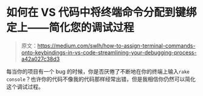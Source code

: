 # 如何在 VS 代码中将终端命令分配到键绑定上——简化您的调试过程

> 原文：<https://medium.com/swlh/how-to-assign-terminal-commands-onto-keybindings-in-vs-code-streamlining-your-debugging-process-a42a027c38d3>

每当你的项目有一个 bug 的时候，你是否厌倦了不断地在你的终端上输入`rake console`？也许你的代码不像我的代码那样经常出错，但是我相信你仍然可以简化这个调试过程。